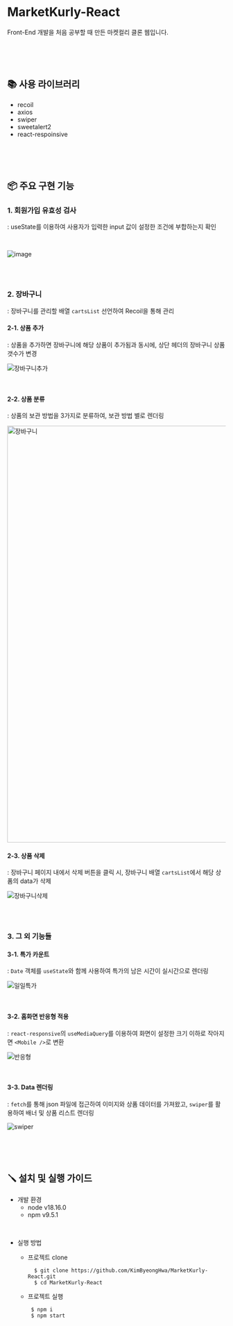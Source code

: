 # MarketKurly-React
Front-End 개발을 처음 공부할 때 만든 마켓컬리 클론 웹입니다.

<br>
<br>
<br>

## 📚 사용 라이브러리
- recoil
- axios
- swiper
- sweetalert2
- react-respoinsive

<br>
<br>
<br>

## 📦 주요 구현 기능
### 1. 회원가입 유효성 검사
: useState를 이용하여 사용자가 입력한 input 값이 설정한 조건에 부합하는지 확인

<br>

  ![image](https://github.com/KimByeongHwa/MarketKurly-React/assets/97048179/c2aed7b3-2c4f-49e1-8cd2-e5c2e4e49c24)
    
<br>
<br>

### 2. 장바구니
: 장바구니를 관리할 배열 `cartsList` 선언하여 Recoil을 통해 관리


#### 2-1. 상품 추가
: 상품을 추가하면 장바구니에 해당 상품이 추가됨과 동시에, 상단 헤더의 장바구니 상품 갯수가 변경
  
![장바구니추가](https://github.com/KimByeongHwa/MarketKurly-React/assets/97048179/b1a6381d-d5b0-44bc-8a73-281646bb18c2)
    
<br>

#### 2-2. 상품 분류
: 상품의 보관 방법을 3가지로 분류하여, 보관 방법 별로 렌더링

<img width="960" alt="장바구니" src="https://github.com/KimByeongHwa/MarketKurly-React/assets/97048179/70499c60-3796-4dd6-acea-b4ba8f897c66">

<br>

#### 2-3. 상품 삭제
: 장바구니 페이지 내에서 삭제 버튼을 클릭 시, 장바구니 배열 `cartsList`에서 해당 상품의 data가 삭제

![장바구니삭제](https://github.com/KimByeongHwa/MarketKurly-React/assets/97048179/d675d1fc-59b9-4719-a929-4dacab8949db)

<br>
<br>

### 3. 그 외 기능들

#### 3-1. 특가 카운트
: `Date` 객체를 `useState`와 함께 사용하여 특가의 남은 시간이 실시간으로 렌더링

![일일특가](https://github.com/KimByeongHwa/MarketKurly-React/assets/97048179/0d8e26dc-6d70-43a7-9f05-53d89325b6a9)

<br>

#### 3-2. 홈화면 반응형 적용
: `react-responsive`의 `useMediaQuery`를 이용하여 화면이 설정한 크기 이하로 작아지면 `<Mobile />`로 변환

![반응형](https://github.com/KimByeongHwa/MarketKurly-React/assets/97048179/643113df-c614-41f8-a10e-c4e42756597b)

<br>

#### 3-3. Data 렌더링
: `fetch`를 통해 json 파일에 접근하여 이미지와 상품 데이터를 가져왔고, `swiper`를 활용하여 배너 및 상품 리스트 렌더링

![swiper](https://github.com/KimByeongHwa/MarketKurly-React/assets/97048179/996d85e5-7486-4f92-b3a8-55eabebd683c)

 <br>
 <br>
 <br>

## 🪛 설치 및 실행 가이드
- 개발 환경
  - node  v18.16.0
  - npm  v9.5.1
    
<br>

- 실행 방법
    - 프로젝트 clone 
      
      ```
        $ git clone https://github.com/KimByeongHwa/MarketKurly-React.git
        $ cd MarketKurly-React
      ```
    - 프로젝트 실행

       ```
        $ npm i
        $ npm start
      ```
